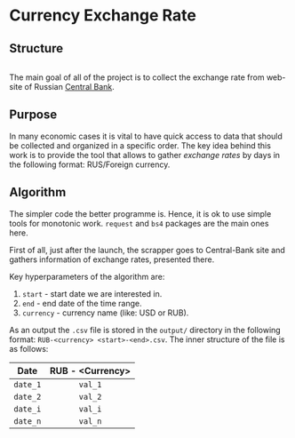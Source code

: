 # Currency Exchange Rate

## Structure

```bash

```

The main goal of all of the project is to collect the exchange rate from web-site of Russian [Central Bank](https://cbr.ru/insurance/reporting_stat/).

## Purpose

In many economic cases it is vital to have quick access to data that should be collected and organized in a specific order. The key idea behind this work is to provide the tool that allows to gather *exchange rates* by days in the following format: RUS/Foreign currency.

## Algorithm

The simpler code the better programme is. Hence, it is ok to use simple tools for monotonic work. `request` and `bs4` packages are the main ones here.

First of all, just after the launch, the scrapper goes to Central-Bank site and gathers information of exchange rates, presented there.

Key hyperparameters of the algorithm are:

1. `start` - start date we are interested in.
2. `end` - end date of the time range.
3. `currency` - currency name (like: USD or RUB).

As an output the `.csv` file is stored in the `output/` directory in the following format: `RUB-<currency> <start>-<end>.csv`. The inner structure of the file is as follows:

| Date     | RUB - \<Currency\> |
| :----:   | :----:           |
| `date_1` | `val_1`          |
| `date_2` | `val_2`          |
| `date_i` | `val_i`          |
| `date_n` | `val_n`          |

